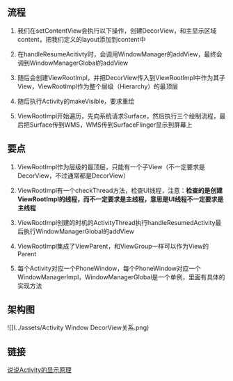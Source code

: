 ## 流程
1. 我们在setContentView会执行以下操作，创建DecorView，和主显示区域content，把我们定义的layout添加到content中

2. 在handleResumeAcitivty时，会调用WindowManager的addView，最终会调到WindowManagerGlobal的addView
3. 随后会创建ViewRootImpl，并把DecorView传入到ViewRootImpl中作为其子View，ViewRootImpl作为整个层级（Hierarchy）的最顶层
4. 随后执行Activity的makeVisible，要求重绘
5. ViewRootImpl开始遍历，先向系统请求Surface，然后执行三个绘制流程，最后把Surface传到WMS，WMS传到SurfaceFlinger显示到屏幕上

## 要点

1. ViewRootImpl作为层级的最顶层，只能有一个子View（不一定要求是DecorView，不过通常都是DecorView）

2. ViewRootImpl有一个checkThread方法，检查UI线程，注意：**检查的是创建ViewRootImpl的线程，而不一定要求是主线程，意思是UI线程不一定要求是主线程**
3. ViewRootImpl创建的时机的ActivityThread执行handleResumedActivity最后执行WindowManagerGlobal的addView
4. ViewRootImpl集成了ViewParent，和ViewGroup一样可以作为View的Parent
5. 每个Activity对应一个PhoneWindow，每个PhoneWindow对应一个WindowManagerImpl，WindowManagerGlobal是一个单例，里面有具体的实现方法

## 架构图
![](../assets/Activity Window DecorView关系.png)

## 链接
[说说Activity的显示原理](https://coding.imooc.com/lesson/340.html#mid=24588)